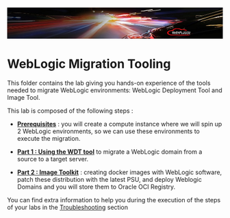 ![](../../../common/images/customer.logo2.png)

# WebLogic Migration Tooling

This folder contains the lab giving you hands-on experience of the tools needed to migrate WebLogic environments: WebLogic Deployment Tool and Image Tool.



This lab is composed of the following steps : 



- **[Prerequisites](test_wls_docker_image-stack/Readme.md)** : you will create a compute instance where we will spin up 2 WebLogic environments, so we can use these environments to execute the migration.  



- **[Part 1 : Using the WDT tool](WLS_deploy_scripts/README.md)** to migrate a WebLogic domain from a source to a target server.



- **[Part 2 : Image Toolkit](WLS_imagetool_scripts/README.md)** : creating docker images with WebLogic software, patch these distribution with the latest PSU, and deploy Weblogic Domains and you will store them to Oracle OCI Registry.

  



You can find extra information to help you during the execution of the steps of your labs in the [Troubleshooting](troublshooting.md) section

